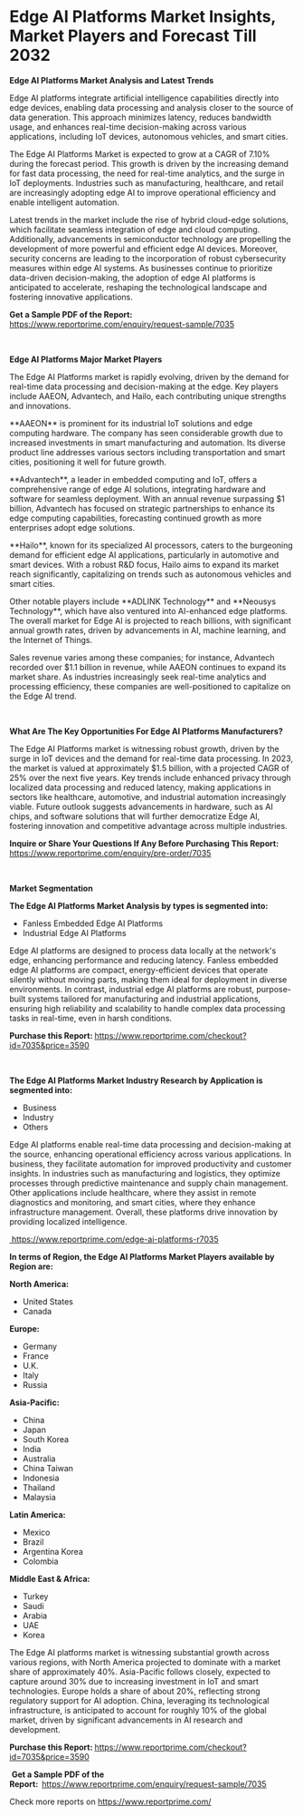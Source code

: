 <p><h1>Edge AI Platforms Market Insights, Market Players and Forecast Till 2032</h1></p><p><strong>Edge AI Platforms Market Analysis and Latest Trends</strong></p>
<p><p>Edge AI platforms integrate artificial intelligence capabilities directly into edge devices, enabling data processing and analysis closer to the source of data generation. This approach minimizes latency, reduces bandwidth usage, and enhances real-time decision-making across various applications, including IoT devices, autonomous vehicles, and smart cities.</p><p>The Edge AI Platforms Market is expected to grow at a CAGR of 7.10% during the forecast period. This growth is driven by the increasing demand for fast data processing, the need for real-time analytics, and the surge in IoT deployments. Industries such as manufacturing, healthcare, and retail are increasingly adopting edge AI to improve operational efficiency and enable intelligent automation.</p><p>Latest trends in the market include the rise of hybrid cloud-edge solutions, which facilitate seamless integration of edge and cloud computing. Additionally, advancements in semiconductor technology are propelling the development of more powerful and efficient edge AI devices. Moreover, security concerns are leading to the incorporation of robust cybersecurity measures within edge AI systems. As businesses continue to prioritize data-driven decision-making, the adoption of edge AI platforms is anticipated to accelerate, reshaping the technological landscape and fostering innovative applications.</p></p>
<p><strong>Get a Sample PDF of the Report:&nbsp;</strong> <a href="https://www.reportprime.com/enquiry/request-sample/7035?utm_campaign=3071&utm_medium=2&utm_source=Github&utm_content=ia&utm_term=19032025&utm_id=edge-ai-platforms">https://www.reportprime.com/enquiry/request-sample/7035</a></p>
<p>&nbsp;</p>
<p><strong>Edge AI Platforms Major Market Players</strong></p>
<p><p>The Edge AI Platforms market is rapidly evolving, driven by the demand for real-time data processing and decision-making at the edge. Key players include AAEON, Advantech, and Hailo, each contributing unique strengths and innovations.</p><p>**AAEON** is prominent for its industrial IoT solutions and edge computing hardware. The company has seen considerable growth due to increased investments in smart manufacturing and automation. Its diverse product line addresses various sectors including transportation and smart cities, positioning it well for future growth.</p><p>**Advantech**, a leader in embedded computing and IoT, offers a comprehensive range of edge AI solutions, integrating hardware and software for seamless deployment. With an annual revenue surpassing $1 billion, Advantech has focused on strategic partnerships to enhance its edge computing capabilities, forecasting continued growth as more enterprises adopt edge solutions.</p><p>**Hailo**, known for its specialized AI processors, caters to the burgeoning demand for efficient edge AI applications, particularly in automotive and smart devices. With a robust R&D focus, Hailo aims to expand its market reach significantly, capitalizing on trends such as autonomous vehicles and smart cities.</p><p>Other notable players include **ADLINK Technology** and **Neousys Technology**, which have also ventured into AI-enhanced edge platforms. The overall market for Edge AI is projected to reach billions, with significant annual growth rates, driven by advancements in AI, machine learning, and the Internet of Things.</p><p>Sales revenue varies among these companies; for instance, Advantech recorded over $1.1 billion in revenue, while AAEON continues to expand its market share. As industries increasingly seek real-time analytics and processing efficiency, these companies are well-positioned to capitalize on the Edge AI trend.</p></p>
<p>&nbsp;</p>
<p><strong>What Are The Key Opportunities For Edge AI Platforms Manufacturers?</strong></p>
<p><p>The Edge AI Platforms market is witnessing robust growth, driven by the surge in IoT devices and the demand for real-time data processing. In 2023, the market is valued at approximately $1.5 billion, with a projected CAGR of 25% over the next five years. Key trends include enhanced privacy through localized data processing and reduced latency, making applications in sectors like healthcare, automotive, and industrial automation increasingly viable. Future outlook suggests advancements in hardware, such as AI chips, and software solutions that will further democratize Edge AI, fostering innovation and competitive advantage across multiple industries.</p></p>
<p><strong>Inquire or Share Your Questions If Any Before Purchasing This Report:</strong> <a href="https://www.reportprime.com/enquiry/pre-order/7035?utm_campaign=3071&utm_medium=2&utm_source=Github&utm_content=ia&utm_term=19032025&utm_id=edge-ai-platforms">https://www.reportprime.com/enquiry/pre-order/7035</a></p>
<p>&nbsp;</p>
<p><strong>Market Segmentation</strong></p>
<p><strong>The Edge AI Platforms Market Analysis by types is segmented into:</strong></p>
<p><ul><li>Fanless Embedded Edge AI Platforms</li><li>Industrial Edge AI Platforms</li></ul></p>
<p><p>Edge AI platforms are designed to process data locally at the network's edge, enhancing performance and reducing latency. Fanless embedded edge AI platforms are compact, energy-efficient devices that operate silently without moving parts, making them ideal for deployment in diverse environments. In contrast, industrial edge AI platforms are robust, purpose-built systems tailored for manufacturing and industrial applications, ensuring high reliability and scalability to handle complex data processing tasks in real-time, even in harsh conditions.</p></p>
<p><strong>Purchase this Report:&nbsp;</strong><a href="https://www.reportprime.com/checkout?id=7035&price=3590&utm_campaign=3071&utm_medium=2&utm_source=Github&utm_content=ia&utm_term=19032025&utm_id=edge-ai-platforms">https://www.reportprime.com/checkout?id=7035&price=3590</a></p>
<p>&nbsp;</p>
<p><strong>The Edge AI Platforms Market Industry Research by Application is segmented into:</strong></p>
<p><ul><li>Business</li><li>Industry</li><li>Others</li></ul></p>
<p><p>Edge AI platforms enable real-time data processing and decision-making at the source, enhancing operational efficiency across various applications. In business, they facilitate automation for improved productivity and customer insights. In industries such as manufacturing and logistics, they optimize processes through predictive maintenance and supply chain management. Other applications include healthcare, where they assist in remote diagnostics and monitoring, and smart cities, where they enhance infrastructure management. Overall, these platforms drive innovation by providing localized intelligence.</p></p>
<p><a href="https://www.reportprime.com/edge-ai-platforms-r7035?utm_campaign=3071&utm_medium=2&utm_source=Github&utm_content=ia&utm_term=19032025&utm_id=edge-ai-platforms">&nbsp;https://www.reportprime.com/edge-ai-platforms-r7035</a></p>
<p><strong>In terms of Region, the Edge AI Platforms Market Players available by Region are:</strong></p>
<p>
    <p> <strong> North America: </strong>
        <ul>
            <li>United States</li>
            <li>Canada</li>
        </ul>
        </p> 
    <p> <strong> Europe: </strong>
        <ul>
            <li>Germany</li>
            <li>France</li>
            <li>U.K.</li>
            <li>Italy</li>
            <li>Russia</li>
        </ul>
        </p> 
    <p> <strong> Asia-Pacific: </strong>
        <ul>
            <li>China</li>
            <li>Japan</li>
            <li>South Korea</li>
            <li>India</li>
            <li>Australia</li>
            <li>China Taiwan</li>
            <li>Indonesia</li>
            <li>Thailand</li>
            <li>Malaysia</li>
        </ul>
        </p> 
    <p> <strong> Latin America: </strong>
        <ul>
            <li>Mexico</li>
            <li>Brazil</li>
            <li>Argentina Korea</li>
            <li>Colombia</li>
        </ul>
        </p> 
    <p> <strong> Middle East & Africa: </strong>
        <ul>
            <li>Turkey</li>
            <li>Saudi</li>
            <li>Arabia</li>
            <li>UAE</li>
            <li>Korea</li>
        </ul>
    </p>
    </p>
<p><p>The Edge AI platforms market is witnessing substantial growth across various regions, with North America projected to dominate with a market share of approximately 40%. Asia-Pacific follows closely, expected to capture around 30% due to increasing investment in IoT and smart technologies. Europe holds a share of about 20%, reflecting strong regulatory support for AI adoption. China, leveraging its technological infrastructure, is anticipated to account for roughly 10% of the global market, driven by significant advancements in AI research and development.</p></p>
<p><strong>Purchase this Report: </strong><a href="https://www.reportprime.com/checkout?id=7035&price=3590&utm_campaign=3071&utm_medium=2&utm_source=Github&utm_content=ia&utm_term=19032025&utm_id=edge-ai-platforms">https://www.reportprime.com/checkout?id=7035&price=3590</a></p>
<p>&nbsp;<strong>Get a Sample PDF of the Report:&nbsp;&nbsp;</strong><a href="https://www.reportprime.com/enquiry/request-sample/7035?utm_campaign=3071&utm_medium=2&utm_source=Github&utm_content=ia&utm_term=19032025&utm_id=edge-ai-platforms">https://www.reportprime.com/enquiry/request-sample/7035</a></p>
<p><strong></strong></p>
<p>Check more reports on <a href="https://www.reportprime.com/?utm_campaign=3071&utm_medium=2&utm_source=Github&utm_content=ia&utm_term=19032025&utm_id=edge-ai-platforms">https://www.reportprime.com/</a></p>